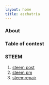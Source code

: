 ```yaml
---
layout: home
title: aschatria
---
```


### About 

### Table of contest

### STEEM
 1. [steem post](https://aschatria.github.io/steem/wshell)
 2. [steem pm](https://aschatria.github.io/steem/steem-pm)
 3. [steemrepair](https://aschatria.github.io/steem/steemrepair/)



